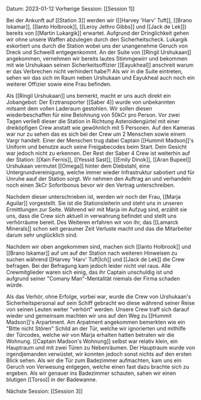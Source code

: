 Datum: 2023-01-12
Vorherige Session: [[Session 1]]

Bei der Ankunft auf [[Station 3]] werden wir ([[Harvey 'Harv' Tuft]], [[Brano Iskamar]], [[Ianto Holbrook]], [[Leroy Jethro Gibbs]] und [[Jack de Lek]]) bereits von [[Martin Lukargik]] erwartet. Aufgrund der Dringlichkeit gehen wir ohne unsere Waffen abzulegen durch den Sicherheitscheck. Lukargik eskortiert uns durch die Station wobei uns der unangenehme Geruch von Dreck und Schweiß entgegenkommt.
An der Suite von [[Ringil Urshukaan]] angekommen, vernehmen wir bereits lautes Stimmgewirr und bekommen mit wie Urshukaan seinen Sicherkeitsoffizier [[Eayukheal]] anschreit warum er das Verbrechen nicht verhindert habe?!
Als wir in die Suite eintreten, sehen wir das sich im Raum neben Urshukaan und Eayukheal auch noch ein weiterer Offizier sowie eine Frau befinden. 

Als [[Ringil Urshukaan]] uns bemerkt, macht er uns auch direkt ein Jobangebot: Der Erztransporter [[Saber 4]] wurde von unbekannten mitsamt dem vollen Laderaum gestohlen.  Wir sollen diesen wiederbeschaffen für eine Belohnung von 50kCr pro Person.
Vor zwei Tagen verließ dieser die Station in Richtung Asteroidengürtel mit einer dreiköpfigen Crew anstatt wie gewöhnlich mit 5 Personen. Auf den Kameras war nur zu sehen das es sich bei der Crew um 2 Menschen sowie einem Vargr handelt. Einer der Menschen trug dabei Captain [[Hummit Madson]]'s Uniform und benutze auch seine Freigabecodes beim Start. Dein Gesicht war jedoch nicht zu erkennen.
Der Rest der Saber 4 Crew ist weiterhin auf der Station: [[Xain Fernis]], [[Yessid Sast]], [[Emily Dinok]],  [[Aran Bupeel]]
Urshukaan vermutet [[Omega]] hinter dem Diebstahl, eine Untergrundvereinigung, welche immer wieder Infrastruktur sabotiert und für Unruhe aauf der Station sorgt.
Wir nehmen den Auftrag an und verhandeln noch einen 3kCr Sofortbonus bevor wir den Vertrag unterschreiben.

Nachdem dieser unterschrieben ist, werden wir noch der Frau, [[Marja Aguilar]] vorgestellt. Sie ist die Stationsleiterin und steht uns in unseren Ermittlungen zur Seite.
Während wir mit Marja im Aufzug sind, erzählt sie uns, dass die Crew sich aktuell in verwahrung befindet und stellt uns verhörräume bereit. Des Weiteren erfahren wir von ihr, das [[Lamarck Minerals]] schon seit geraumer Zeit Verluste macht und das die Mitarbeiter darum sehr unglücklich sind.

Nachdem wir oben angekommen sind, machen sich [[Ianto Holbrook]] und [[Brano Iskamar]] auf um auf der Station nach weiteren Hinweisen zu suchen während [[Harvey 'Harv' Tuft|Ich]] und [[Jack de Lek]] die Crew befragen.
Bei der Befragung kam jedoch leider nicht viel raus. Alle Crewmitglieder waren sich einig, das ihr Captain unschuldig ist und aufgrund seiner "Comany Man"-Mentalität niemals der Firma schaden würde.

Als das Verhör, ohne Erfolge, vorbei war, wurde die Crew von Urshukaan's Sicherheitspersonal auf sein Schiff gebracht wo diese während seiner Reise von seinen Leuten weiter "verhört" werden.
Unsere Crew traff sich darauf wieder und gemeinsam machten wir uns auf den Weg zu [[Hummit Madson]]'s Arpartment.
Am Arpatment angekommen bemerkten wie ein "Bitte nicht Stören" Schild an der Tür, welche wir ignorierten und mithilfe der Türcodes, welche wir von Marja erhalten hatten betraten wir die Wohnung.
[[Captain Madson's Wohnung]] selbst war relativ klein, ein Hauptraum und mit zwei Türen zu Nebenräumen. Der Hauptraum wurde von irgendjemanden verwüstet, wir konnten jedoch sonst nichts auf den ersten Blick sehen. Als wir die Tür zum Badezimmer aufmachten, kam uns ein Geruch von Verwesung entgegen, welche einen fast dazu brachte sich zu ergeben. Als wir genauer ins Badezimmer schauten, sahen wir einen blutigen [[Torso]] in der Badewanne.

Nächste Session: [[Session 3]]